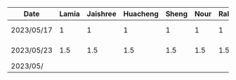 | Date       | Lamia | Jaishree | Huacheng | Sheng | Nour | Raksha | Task                     |
| ---------- | ----- | -------- | -------- | ----- | ---- | ------ | ------------------------ |
| 2023/05/17 | 1     | 1        | 1        | 1     | 1    | 1      | Discussed app ideas      |
| 2023/05/23 | 1.5   | 1.5      | 1.5      | 1.5   | 1.5  | 1.5    | Brainstomed app features |
| 2023/05/   |       |          |          |       |      |        |                          |
